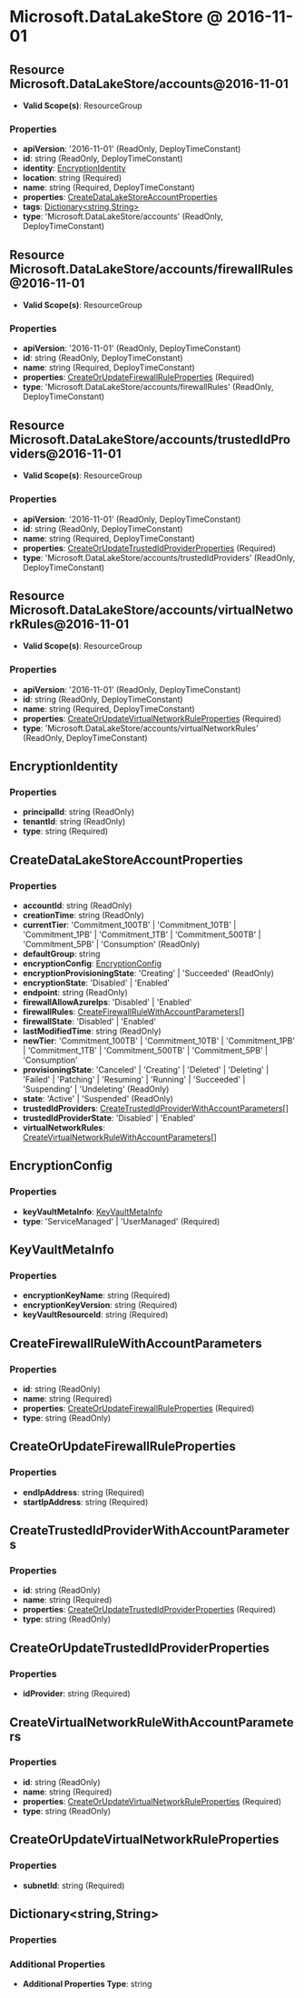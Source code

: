 # Microsoft.DataLakeStore @ 2016-11-01

## Resource Microsoft.DataLakeStore/accounts@2016-11-01
* **Valid Scope(s)**: ResourceGroup
### Properties
* **apiVersion**: '2016-11-01' (ReadOnly, DeployTimeConstant)
* **id**: string (ReadOnly, DeployTimeConstant)
* **identity**: [EncryptionIdentity](#encryptionidentity)
* **location**: string (Required)
* **name**: string (Required, DeployTimeConstant)
* **properties**: [CreateDataLakeStoreAccountProperties](#createdatalakestoreaccountproperties)
* **tags**: [Dictionary<string,String>](#dictionarystringstring)
* **type**: 'Microsoft.DataLakeStore/accounts' (ReadOnly, DeployTimeConstant)

## Resource Microsoft.DataLakeStore/accounts/firewallRules@2016-11-01
* **Valid Scope(s)**: ResourceGroup
### Properties
* **apiVersion**: '2016-11-01' (ReadOnly, DeployTimeConstant)
* **id**: string (ReadOnly, DeployTimeConstant)
* **name**: string (Required, DeployTimeConstant)
* **properties**: [CreateOrUpdateFirewallRuleProperties](#createorupdatefirewallruleproperties) (Required)
* **type**: 'Microsoft.DataLakeStore/accounts/firewallRules' (ReadOnly, DeployTimeConstant)

## Resource Microsoft.DataLakeStore/accounts/trustedIdProviders@2016-11-01
* **Valid Scope(s)**: ResourceGroup
### Properties
* **apiVersion**: '2016-11-01' (ReadOnly, DeployTimeConstant)
* **id**: string (ReadOnly, DeployTimeConstant)
* **name**: string (Required, DeployTimeConstant)
* **properties**: [CreateOrUpdateTrustedIdProviderProperties](#createorupdatetrustedidproviderproperties) (Required)
* **type**: 'Microsoft.DataLakeStore/accounts/trustedIdProviders' (ReadOnly, DeployTimeConstant)

## Resource Microsoft.DataLakeStore/accounts/virtualNetworkRules@2016-11-01
* **Valid Scope(s)**: ResourceGroup
### Properties
* **apiVersion**: '2016-11-01' (ReadOnly, DeployTimeConstant)
* **id**: string (ReadOnly, DeployTimeConstant)
* **name**: string (Required, DeployTimeConstant)
* **properties**: [CreateOrUpdateVirtualNetworkRuleProperties](#createorupdatevirtualnetworkruleproperties) (Required)
* **type**: 'Microsoft.DataLakeStore/accounts/virtualNetworkRules' (ReadOnly, DeployTimeConstant)

## EncryptionIdentity
### Properties
* **principalId**: string (ReadOnly)
* **tenantId**: string (ReadOnly)
* **type**: string (Required)

## CreateDataLakeStoreAccountProperties
### Properties
* **accountId**: string (ReadOnly)
* **creationTime**: string (ReadOnly)
* **currentTier**: 'Commitment_100TB' | 'Commitment_10TB' | 'Commitment_1PB' | 'Commitment_1TB' | 'Commitment_500TB' | 'Commitment_5PB' | 'Consumption' (ReadOnly)
* **defaultGroup**: string
* **encryptionConfig**: [EncryptionConfig](#encryptionconfig)
* **encryptionProvisioningState**: 'Creating' | 'Succeeded' (ReadOnly)
* **encryptionState**: 'Disabled' | 'Enabled'
* **endpoint**: string (ReadOnly)
* **firewallAllowAzureIps**: 'Disabled' | 'Enabled'
* **firewallRules**: [CreateFirewallRuleWithAccountParameters](#createfirewallrulewithaccountparameters)[]
* **firewallState**: 'Disabled' | 'Enabled'
* **lastModifiedTime**: string (ReadOnly)
* **newTier**: 'Commitment_100TB' | 'Commitment_10TB' | 'Commitment_1PB' | 'Commitment_1TB' | 'Commitment_500TB' | 'Commitment_5PB' | 'Consumption'
* **provisioningState**: 'Canceled' | 'Creating' | 'Deleted' | 'Deleting' | 'Failed' | 'Patching' | 'Resuming' | 'Running' | 'Succeeded' | 'Suspending' | 'Undeleting' (ReadOnly)
* **state**: 'Active' | 'Suspended' (ReadOnly)
* **trustedIdProviders**: [CreateTrustedIdProviderWithAccountParameters](#createtrustedidproviderwithaccountparameters)[]
* **trustedIdProviderState**: 'Disabled' | 'Enabled'
* **virtualNetworkRules**: [CreateVirtualNetworkRuleWithAccountParameters](#createvirtualnetworkrulewithaccountparameters)[]

## EncryptionConfig
### Properties
* **keyVaultMetaInfo**: [KeyVaultMetaInfo](#keyvaultmetainfo)
* **type**: 'ServiceManaged' | 'UserManaged' (Required)

## KeyVaultMetaInfo
### Properties
* **encryptionKeyName**: string (Required)
* **encryptionKeyVersion**: string (Required)
* **keyVaultResourceId**: string (Required)

## CreateFirewallRuleWithAccountParameters
### Properties
* **id**: string (ReadOnly)
* **name**: string (Required)
* **properties**: [CreateOrUpdateFirewallRuleProperties](#createorupdatefirewallruleproperties) (Required)
* **type**: string (ReadOnly)

## CreateOrUpdateFirewallRuleProperties
### Properties
* **endIpAddress**: string (Required)
* **startIpAddress**: string (Required)

## CreateTrustedIdProviderWithAccountParameters
### Properties
* **id**: string (ReadOnly)
* **name**: string (Required)
* **properties**: [CreateOrUpdateTrustedIdProviderProperties](#createorupdatetrustedidproviderproperties) (Required)
* **type**: string (ReadOnly)

## CreateOrUpdateTrustedIdProviderProperties
### Properties
* **idProvider**: string (Required)

## CreateVirtualNetworkRuleWithAccountParameters
### Properties
* **id**: string (ReadOnly)
* **name**: string (Required)
* **properties**: [CreateOrUpdateVirtualNetworkRuleProperties](#createorupdatevirtualnetworkruleproperties) (Required)
* **type**: string (ReadOnly)

## CreateOrUpdateVirtualNetworkRuleProperties
### Properties
* **subnetId**: string (Required)

## Dictionary<string,String>
### Properties
### Additional Properties
* **Additional Properties Type**: string

